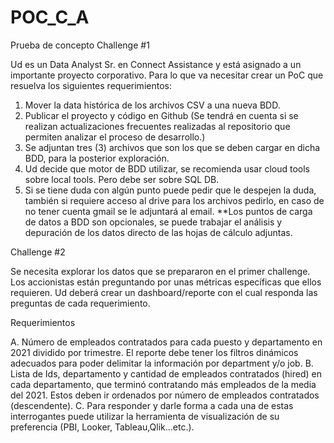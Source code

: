 # POC_C_A
Prueba de concepto 
Challenge #1

Ud es un Data Analyst Sr. en Connect Assistance y está asignado a un importante proyecto corporativo. Para lo que va necesitar crear un PoC que resuelva los siguientes requerimientos:

1.	Mover la data histórica de los archivos CSV a una nueva BDD.
2.	Publicar el proyecto y código en Github (Se tendrá en cuenta si se realizan actualizaciones frecuentes realizadas al repositorio que permiten analizar el proceso de desarrollo.)
3.	Se adjuntan tres (3) archivos que son los que se deben cargar en dicha BDD, para la posterior exploración.
4.	Ud decide que motor de BDD utilizar, se recomienda usar cloud tools sobre local tools. Pero debe ser sobre SQL DB.
5.	Si se tiene duda con algún punto puede pedir que le despejen la duda, también si requiere acceso al drive para los archivos pedirlo, en caso de no tener cuenta gmail se le adjuntará al email.
**Los puntos de carga de datos a BDD son opcionales, se puede trabajar el análisis y depuración de los datos directo de las hojas de cálculo adjuntas.

Challenge #2

Se necesita explorar los datos que se prepararon en el primer challenge. Los accionistas están preguntando por unas métricas específicas que ellos requieren. Ud deberá crear un dashboard/reporte con el cual responda las preguntas de cada requerimiento.


Requerimientos

A.	Número de empleados contratados para cada puesto y departamento en 2021 dividido por trimestre. El reporte debe tener los filtros dinámicos adecuados para poder delimitar la información por department y/o job.
B.	Lista de Ids, departamento y cantidad de empleados contratados (hired) en cada departamento, que terminó contratando más empleados de la media del 2021. Estos deben ir ordenados por número de empleados contratados  (descendente).
C.	Para responder y darle forma a cada una de estas interrogantes puede utilizar la herramienta de visualización de su preferencia (PBI, Looker, Tableau,Qlik…etc.).
